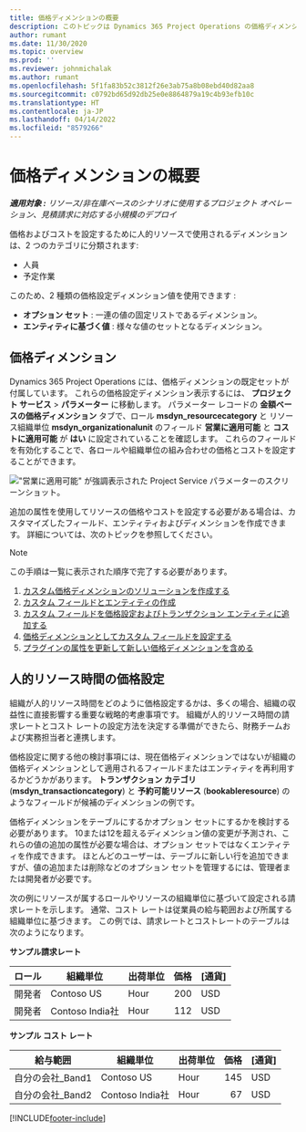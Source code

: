 ```yaml
---
title: 価格ディメンションの概要
description: このトピックは Dynamics 365 Project Operations の価格ディメンションに関する情報を提供します。
author: rumant
ms.date: 11/30/2020
ms.topic: overview
ms.prod: ''
ms.reviewer: johnmichalak
ms.author: rumant
ms.openlocfilehash: 5f1fa83b52c3812f26e3ab75a8b08ebd40d82aa8
ms.sourcegitcommit: c0792bd65d92db25e0e8864879a19c4b93efb10c
ms.translationtype: HT
ms.contentlocale: ja-JP
ms.lasthandoff: 04/14/2022
ms.locfileid: "8579266"
---
```

# <a name="pricing-dimensions-overview"></a>価格ディメンションの概要

_**適用対象 :** リソース/非在庫ベースのシナリオに使用するプロジェクト オペレーション、見積請求に対応する小規模のデプロイ_

価格およびコストを設定するために人的リソースで使用されるディメンションは、2 つのカテゴリに分類されます:

- 人員
- 予定作業

このため、2 種類の価格設定ディメンション値を使用できます :

- **オプション セット** : 一連の値の固定リストであるディメンション。
- **エンティティに基づく値** : 様々な値のセットとなるディメンション。

## <a name="pricing-dimensions"></a>価格ディメンション

Dynamics 365 Project Operations には、価格ディメンションの既定セットが付属しています。 これらの価格設定ディメンション表示するには、 **プロジェクト サービス** > **パラメーター** に移動します。 パラメーター レコードの **金額ベースの価格ディメンション** タブで、ロール **msdyn_resourcecategory** と リソース組織単位 **msdyn_organizationalunit** のフィールド **営業に適用可能** と **コストに適用可能** が **はい** に設定されていることを確認します。 これらのフィールドを有効化することで、各ロールや組織単位の組み合わせの価格とコストを設定することができます。

!["営業に適用可能" が強調表示された Project Service パラメーターのスクリーンショット。](media/PS-OOB-parameters.png)

追加の属性を使用してリソースの価格やコストを設定する必要がある場合は、カスタマイズしたフィールド、エンティティおよびディメンションを作成できます。 詳細については、次のトピックを参照してください。 
  
  > [!NOTE]
  > この手順は一覧に表示された順序で完了する必要があります。

1. [カスタム価格ディメンションのソリューションを作成する](../sales/create-solution-custompd.md)
2. [カスタム フィールドとエンティティの作成](create-custom-fields-entities-pricing-dimensions.md)
3. [カスタム フィールドを価格設定およびトランザクション エンティティに追加する](add-custom-fields-price-setup-transactional-entities.md)
4. [価格ディメンションとしてカスタム フィールドを設定する](set-up-custom-fields-pricing-dimensions.md)
5. [プラグインの属性を更新して新しい価格ディメンションを含める](update-plugin-attributes-pd.md)


## <a name="pricing-human-resource-time"></a>人的リソース時間の価格設定
組織が人的リソース時間をどのように価格設定するかは、多くの場合、組織の収益性に直接影響する重要な戦略的考慮事項です。 組織が人的リソース時間の請求レートとコスト レートの設定方法を決定する準備ができたら、財務チームおよび実務担当者と連携します。

価格設定に関する他の検討事項には、現在価格ディメンションではないが組織の価格ディメンションとして適用されるフィールドまたはエンティティを再利用するかどうかがあります。 **トランザクション カテゴリ** (**msdyn_transactioncategory**) と **予約可能リソース** (**bookableresource**) のようなフィールドが候補のディメンションの例です。 

価格ディメンションをテーブルにするかオプション セットにするかを検討する必要があります。 10または12を超えるディメンション値の変更が予測され、これらの値の追加の属性が必要な場合は、オプション セットではなくエンティティを作成できます。 ほとんどのユーザーは、テーブルに新しい行を追加できますが、値の追加または削除などのオプション セットを管理するには、管理者または開発者が必要です。

次の例にリソースが属するロールやリソースの組織単位に基づいて設定される請求レートを示します。 通常、コスト レートは従業員の給与範囲および所属する組織単位に基づきます。 この例では、請求レートとコストレートのテーブルは次のようになります。

**サンプル請求レート**

| ロール        | 組織単位    |出荷単位      |価格      |[通貨]  |
| ------------|-------------|----------|----------:|----------|
| 開発者   | Contoso US  |Hour | 200|USD     |
| 開発者   | Contoso India社 |Hour|   112|USD     |


**サンプル コスト レート**

| 給与範囲     | 組織単位    |出荷単位      |価格      |[通貨]  |
| ----------------|-------------|----------|----------:|----------|
| 自分の会社_Band1 | Contoso US  |Hour | 145|USD     |
| 自分の会社_Band2 | Contoso India社 |Hour|   67|USD     |


[!INCLUDE[footer-include](../includes/footer-banner.md)]
